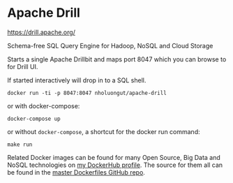 # Apache Drill

https://drill.apache.org/

Schema-free SQL Query Engine for Hadoop, NoSQL and Cloud Storage

Starts a single Apache Drillbit and maps port 8047 which you can browse to for Drill UI.

If started interactively will drop in to a SQL shell.

```
docker run -ti -p 8047:8047 nholuongut/apache-drill
```

or with docker-compose:

```
docker-compose up
```

or without `docker-compose`, a shortcut for the docker run command:

```
make run
```

Related Docker images can be found for many Open Source, Big Data and NoSQL technologies on [my DockerHub profile](https://hub.docker.com/r/nholuongut). The source for them all can be found in the [master Dockerfiles GitHub repo](https://github.com/nholuongut/Dockerfiles/).
